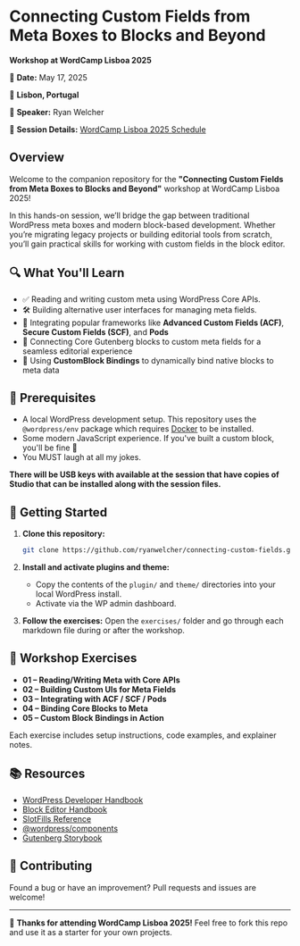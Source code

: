 # Connecting Custom Fields from Meta Boxes to Blocks and Beyond

**Workshop at WordCamp Lisboa 2025**

📅 **Date:** May 17, 2025

📍 **Lisbon, Portugal**

🎤 **Speaker:** Ryan Welcher

🔗 **Session Details:** [WordCamp Lisboa 2025 Schedule](https://lisboa.wordcamp.org/2025/session/connecting-custom-fields-from-meta-boxes-to-blocks-and-beyond/)

## Overview

Welcome to the companion repository for the **"Connecting Custom Fields from Meta Boxes to Blocks and Beyond"** workshop at WordCamp Lisboa 2025!

In this hands-on session, we’ll bridge the gap between traditional WordPress meta boxes and modern block-based development. Whether you’re migrating legacy projects or building editorial tools from scratch, you’ll gain practical skills for working with custom fields in the block editor.

## 🔍 What You'll Learn

- ✅ Reading and writing custom meta using WordPress Core APIs.
- 🛠️ Building alternative user interfaces for managing meta fields.
- 🔌 Integrating popular frameworks like **Advanced Custom Fields (ACF)**, **Secure Custom Fields (SCF)**, and **Pods**
- 🔗 Connecting Core Gutenberg blocks to custom meta fields for a seamless editorial experience
- 🧩 Using **CustomBlock Bindings** to dynamically bind native blocks to meta data

## 🧰 Prerequisites

- A local WordPress development setup. This repository uses the `@wordpress/env` package which requires [Docker](https://www.docker.com/) to be installed.
- Some modern JavaScript experience. If you've built a custom block, you'll be fine 💪
- You MUST laugh at all my jokes.

**There will be USB keys with available at the session that have copies of Studio that can be installed along with the session files.**

## 🚀 Getting Started

1. **Clone this repository:**

   ```bash
   git clone https://github.com/ryanwelcher/connecting-custom-fields.git
   ```

2. **Install and activate plugins and theme:**

   - Copy the contents of the `plugin/` and `theme/` directories into your local WordPress install.
   - Activate via the WP admin dashboard.

3. **Follow the exercises:**
   Open the `exercises/` folder and go through each markdown file during or after the workshop.

## 🧪 Workshop Exercises

- **01 – Reading/Writing Meta with Core APIs**
- **02 – Building Custom UIs for Meta Fields**
- **03 – Integrating with ACF / SCF / Pods**
- **04 – Binding Core Blocks to Meta**
- **05 – Custom Block Bindings in Action**

Each exercise includes setup instructions, code examples, and explainer notes.

## 📚 Resources

- [WordPress Developer Handbook](https://developer.wordpress.org/)
- [Block Editor Handbook](https://developer.wordpress.org/block-editor/)
- [SlotFills Reference](https://developer.wordpress.org/block-editor/reference-guides/slotfills/)
- [@wordpress/components](https://developer.wordpress.org/block-editor/reference-guides/components/)
- [Gutenberg Storybook](https://wordpress.github.io/gutenberg/?path=/docs/docs-introduction--page)

## 🤝 Contributing

Found a bug or have an improvement? Pull requests and issues are welcome!

---

🧡 **Thanks for attending WordCamp Lisboa 2025!**
Feel free to fork this repo and use it as a starter for your own projects.

